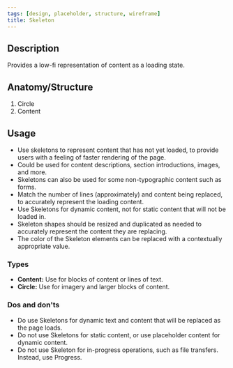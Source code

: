```yaml
---
tags: [design, placeholder, structure, wireframe]
title: Skeleton
---
```


## Description

Provides a low-fi representation of content as a loading state.

## Anatomy/Structure

1. Circle
2. Content

## Usage

- Use skeletons to represent content that has not yet loaded, to provide users with a feeling of faster rendering of the page.
- Could be used for content descriptions, section introductions, images, and more.
- Skeletons can also be used for some non-typographic content such as forms.
- Match the number of lines (approximately) and content being replaced, to accurately represent the loading content.
- Use Skeletons for dynamic content, not for static content that will not be loaded in.
- Skeleton shapes should be resized and duplicated as needed to accurately represent the content they are replacing.
- The color of the Skeleton elements can be replaced with a contextually appropriate value.

### Types

- **Content:** Use for blocks of content or lines of text.
- **Circle:** Use for imagery and larger blocks of content.

### Dos and don'ts

- Do use Skeletons for dynamic text and content that will be replaced as the page loads.
- Do not use Skeletons for static content, or use placeholder content for dynamic content.
- Do not use Skeleton for in-progress operations, such as file transfers. Instead, use Progress.
